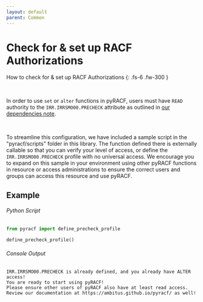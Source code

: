 ```yaml
---
layout: default
parent: Common
---
```


# Check for & set up RACF Authorizations

How to check for & set up RACF Authorizations
{: .fs-6 .fw-300 }

&nbsp;

In order to use `set` or `alter` functions in pyRACF, users must have `READ` authority to the `IRR.IRRSMO00.PRECHECK` attribute as outlined in [our dependencies note](../../index).

&nbsp;

To streamline this configuration, we have included a sample script in the "pyracf/scripts" folder in this library. The function defined there is externally callable so that you can verify your level of access, or define the `IRR.IRRSMO00.PRECHECK` profile with no universal access. We encourage you to expand on this sample in your environment using other pyRACF functions in resource or access administrations to ensure the correct users and groups can access this resource and use pyRACF.

## Example

###### Python Script
```python
from pyracf import define_precheck_profile

define_precheck_profile()
```

###### Console Output
```
IRR.IRRSMO00.PRECHECK is already defined, and you already have ALTER access!
You are ready to start using pyRACF!
Please ensure other users of pyRACF also have at least read access.
Review our documentation at https://ambitus.github.io/pyracf/ as well!
```